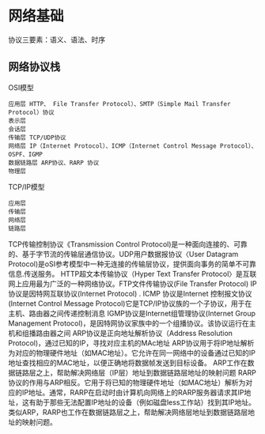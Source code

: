 # 网络基础
协议三要素：语义、语法、时序

## 网络协议栈
OSI模型
```
应用层 HTTP、 File Transfer Protocol）、SMTP（Simple Mail Transfer Protocol）协议
表示层
会话层
传输层 TCP/UDP协议
网络层 IP（Internet Protocol）、ICMP（Internet Control Message Protocol）、OSPF、IGMP
数据链路层 ARP协议、RARP 协议
物理层
```
TCP/IP模型
```
应用层
传输层
网络层
链路层
```
TCP传输控制协议《Transmission Control Protocol)是一种面向连接的、可靠的、基于字节流的传输层通信协议。UDP用户数据报协议〈User Datagram Protocol)是oSI参考模型中一种无连接的传输层协议，提供面向事务的简单不可靠信息.传送服务。
HTTP超文本传输协议（Hyper Text Transfer Protocol〉是互联网上应用最为广泛的一种网络协议。FTP文件传输协议(File Transfer Protocol)
IP协议是因特网互联协议(Internet Protocol) .
ICMP 协议是Internet 控制报文协议(Internet Control Message Protocol)它是TCP/IP协议族的一个子协议，用于在主机、路由器之间传递控制消息
IGMP协议是Internet组管理协议(Internet Group Management Protocol)，是因特网协议家族中的一个组播协议。该协议运行在主机和组播路由器之间
ARP协议是正向地址解析协议（Address Resolution Protocol)，通过已知的IP，寻找对应主机的MAc地址
ARP协议用于将IP地址解析为对应的物理硬件地址（如MAC地址）。它允许在同一网络中的设备通过已知的IP地址查找相应的MAC地址，以便正确地将数据帧发送到目标设备。
ARP工作在数据链路层之上，帮助解决网络层（IP层）地址到数据链路层地址的映射问题
RARP协议的作用与ARP相反。它用于将已知的物理硬件地址（如MAC地址）解析为对应的IP地址。通常，RARP在启动时由计算机向网络上的RARP服务器请求其IP地址，这有助于那些无法配置IP地址的设备（例如磁盘less工作站）找到其IP地址。
类似ARP，RARP也工作在数据链路层之上，帮助解决网络层地址到数据链路层地址的映射问题。
